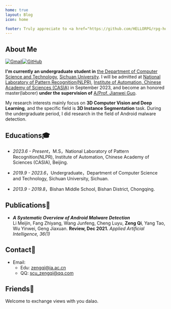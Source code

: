 ```yaml
---
home: true
layout: Blog
icon: home

footer: Truly appreciate to <a href="https://github.com/HELLORPG/rpg-homepage-template">rpg-homepage-template</a> and <a href="https://vuepress-theme-hope.github.io/v2/">vuepress-theme-hope</a> for this web design and coding.
---
```


## About Me

<a href="mailto:scu_zengqi@qq.com"><img src="https://img.shields.io/badge/-Zeng_Qi-c14438?style=flat-square&amp;logo=Gmail&amp;logoColor=white" alt="Gmail"></a><a href="https://github.com/firstheart01"><img src="https://img.shields.io/badge/-FirstHeart01-black?style=flat-square&amp;logo=Github&amp;logoColor=white" alt="GitHub"></a>

**I'm currently an undergraduate student in** <a href="https://cs.scu.edu.cn/" target="_blank">the Department of Computer Science and Technology</a>, <a href="https://www.scu.edu.cn/" target="_blank">Sichuan University</a>. I will be admitted at <a href="http://nlpr-web.ia.ac.cn/cn/index.html" target="_blank">National Laboratory of Pattern Recognition(NLPR)</a>, <a href="http://ia.cas.cn/" target="_blank">Institute of Automation, Chinese Academy of Sciences (CASIA)</a> in September 2023, and become an honored master(laborer) **under the supervision of** <a href="http://jianweiguo.net/" target="_blank">A/Prof. Jianwei Guo</a>.

My research interests mainly focus on **3D Computer Vision and Deep Learning**, and the specific field is **3D Instance Segmentation** task. During the undergraduate period, I did research in the field of Android malware detection.

## Educations:mortar_board:
- *2023.6 - Present*，M.S，National Laboratory of Pattern Recognition(NLPR), Institute of Automation, Chinese Academy of Sciences (CASIA), Beijing.

- *2019.9 - 2023.6*，Undergraduate，Department of Computer Science and Technology, Sichuan University, Sichuan.

- *2013.9 - 2019.8*，Bishan Middle School, Bishan District, Chongqing.

## Publications:page_with_curl:
- ***A Systematic Overview of Android Malware Detection*** <br>Li Meijin, Fang Zhiyang, Wang Junfeng, Cheng Luyu, **Zeng Qi**, Yang Tao, Wu Yinwei, Geng Jiaxuan. **Review, Dec 2021.** *Applied Artificial Intelligence, 36(1)*


## Contact:e-mail:
- Email:
    - Edu: <a href="mailto:zengqi@ia.ac.cn">zengqi@ia.ac.cn</a>
    - QQ: <a href="mailto:scu_zengqi@qq.com">scu_zengqi@qq.com</a>

## Friends:raised_hands:
Welcome to exchange views with you dalao.
